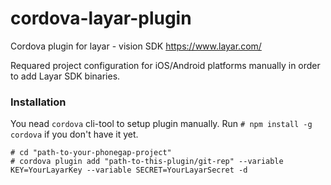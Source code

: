 cordova-layar-plugin
====================

Cordova plugin for layar - vision SDK https://www.layar.com/ 

Requared project configuration for iOS/Android platforms manually in order to add Layar SDK binaries. 

### Installation

You nead `cordova` cli-tool to setup plugin manually. Run `# npm install -g cordova` if you don't have it yet.
	
	# cd "path-to-your-phonegap-project"
	# cordova plugin add "path-to-this-plugin/git-rep" --variable KEY=YourLayarKey --variable SECRET=YourLayarSecret -d